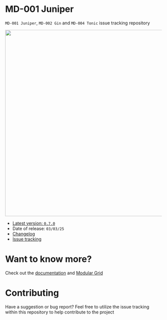 # MD-001 Juniper

`MD-001 Juniper`, `MD-002 Gin` and `MD-004 Tonic` issue tracking repository

<img src="https://docs.mnemonicdevices.io/images/md001-banner.jpeg" width="600px" />

- [Latest version: `0.7.0`](https://docs.mnemonicdevices.io/md001/changelog.html)
- Date of release: `03/03/25`
- [Changelog](https://docs.mnemonicdevices.io/md001/changelog.html)
- <a href="https://github.com/mnemonicdevices/md001/issues">Issue tracking</a>

# Want to know more?

Check out the [documentation](https://docs.mnemonicdevices.io) and [Modular Grid](https://www.modulargrid.net/e/mnemonic-devices-juniper)

# Contributing

Have a suggestion or bug report? Feel free to utilize the issue tracking within this repository to help contribute to the project
